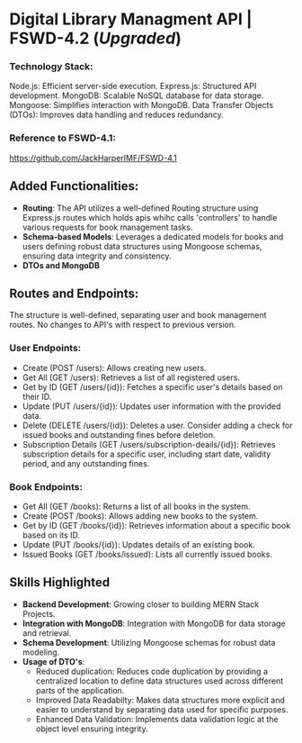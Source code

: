 # Digital Library Managment API | FSWD-4.2 (*Upgraded*)
### Technology Stack:
Node.js: Efficient server-side execution.
Express.js: Structured API development.
MongoDB: Scalable NoSQL database for data storage.
Mongoose: Simplifies interaction with MongoDB.
Data Transfer Objects (DTOs): Improves data handling and reduces redundancy.

### Reference to FSWD-4.1:
https://github.com/JackHarperIMF/FSWD-4.1

## Added Functionalities:
- **Routing**: The API utilizes a well-defined Routing structure using Express.js routes which holds apis whihc calls 'controllers' to handle various requests for book management tasks.
- **Schema-based Models**: Leverages a dedicated models for books and users defining robust data structures using Mongoose schemas, ensuring data integrity and consistency.
- **DTOs and MongoDB**
  
## Routes and Endpoints:
The structure is well-defined, separating user and book management routes. No changes to API's with respect to previous version.

### User Endpoints:
- Create  (POST /users): Allows creating new users.  
- Get All (GET /users): Retrieves a list of all registered users.  
- Get by ID (GET /users/{id}): Fetches a specific user's details based on their ID.  
- Update (PUT /users/{id}): Updates user information with the provided data.  
- Delete (DELETE /users/{id}): Deletes a user. Consider adding a check for issued books and outstanding fines before deletion.  
- Subscription Details (GET /users/subscription-deails/{id}): Retrieves subscription details for a specific user, including start date, validity period, and any outstanding fines.  

### Book Endpoints:
- Get All (GET /books): Returns a list of all books in the system.
- Create (POST /books): Allows adding new books to the system.
- Get by ID (GET /books/{id}): Retrieves information about a specific book based on its ID.
- Update (PUT /books/{id}): Updates details of an existing book.
- Issued Books (GET /books/issued): Lists all currently issued books.

## Skills Highlighted
- **Backend Development**: Growing closer to building MERN Stack Projects.
- **Integration with MongoDB**: Integration with MongoDB for data storage and retrieval.
- **Schema Development**: Utilizing Mongoose schemas for robust data modeling.
- **Usage of DTO's**: 
    - Reduced duplication: Reduces code duplication by providing a centralized location to define data structures used across different parts of the application.
    - Improved Data Readabilty: Makes data structures more explicit and easier to understand by separating data used for specific purposes.
    - Enhanced Data Validation: Implements data validation logic at the object level ensuring integrity.

